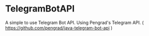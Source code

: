# TelegramBotAPI

A simple to use Telegram Bot API.
Using Pengrad's Telegram API. ( https://github.com/pengrad/java-telegram-bot-api )

